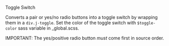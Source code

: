 Toggle Switch

Converts a pair or yes/no radio buttons into a toggle switch by wrapping them in a `div.j-toggle`. Set the color of the toggle switch with `$toggle-color` sass variable in _global.scss.

IMPORTANT: The yes/positive radio button *must* come first in source order.
